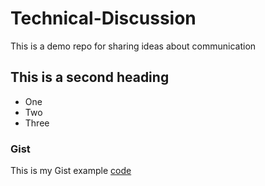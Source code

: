 # Technical-Discussion
This is a demo repo for sharing ideas about communication

## This is a second heading

* One
* Two
* Three

### Gist

This is my Gist example [code](https://gist.github.com/Abd-el-rahman/7914ad2724c307d65e91f62b98d3a22b)
